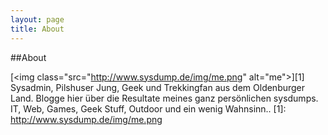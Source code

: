 ```yaml
---
layout: page
title: About
---
```


##About

[<img class="src="http://www.sysdump.de/img/me.png" alt="me">][1]
Sysadmin, Pilshuser Jung, Geek und Trekkingfan aus dem Oldenburger Land. Blogge hier über die Resultate meines ganz persönlichen sysdumps. 
IT, Web, Games, Geek Stuff, Outdoor und ein wenig Wahnsinn..
 [1]: http://www.sysdump.de/img/me.png